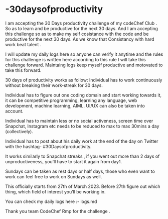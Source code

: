 # -30daysofproductivity

I am accepting the 30 Days productivity challenge of my codeChef Club . So as to learn and be productive for the next 30 days. And I am accepting this challenge so as to make my self cosistance with the code and be productive for the next 30 days. As we know that Consistancy with hard work beat talent .

I will update my daily logs here so anyone can verify it anytime and the rules for this challenge is written here according to this rule I will take this challenge forward. Maintaing logs keep myself productive and motovated to take this forward.

30 days of productivity works as follow:
Individual has to work continuously without breaking their work-streak for 30 days.

Individual has to figure out one coding domain and start working towards it, it can be competitive programming, learning any language, web development, machine learning, AIML. UI/UX can also be taken into account.

Individual has to maintain less or no social activeness, screen time over Snapchat, Instagram etc needs to be reduced to max to max 30mins a day (collectively).

Individual has to post about his daily work at the end of the day on Twitter with the hashtag- #30Daysofproductivity.

It works similarly to Snapchat streaks , if you went out more than 2 days of unproductiveness, you’ll have to start it again from day1.

Sundays can be taken as rest days or half days, those who even want to work can feel free to work on Sundays as well.

This officially starts from 27th of March 2023. Before 27th figure out which thing, which field of interest you’ll be working in.

You can check my daily logs here :- logs.md

Thank you team CodeChef Rmp for the challenge .
